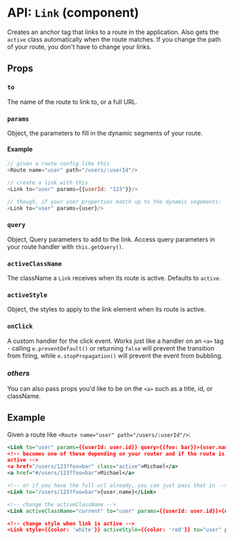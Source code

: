 API: `Link` (component)
=========================

Creates an anchor tag that links to a route in the application. Also
gets the `active` class automatically when the route matches. If you
change the path of your route, you don't have to change your links.

Props
-----

### `to`

The name of the route to link to, or a full URL.

### `params`

Object, the parameters to fill in the dynamic segments of your route.

#### Example

```js
// given a route config like this
<Route name="user" path="/users/:userId"/>

// create a link with this
<Link to="user" params={{userId: "123"}}/>

// though, if your user properties match up to the dynamic segements:
<Link to="user" params={user}/>
```

### `query`

Object, Query parameters to add to the link. Access query parameters in
your route handler with `this.getQuery()`.

### `activeClassName`

The className a `Link` receives when its route is active. Defaults to
`active`.

### `activeStyle`

Object, the styles to apply to the link element when its route is active.

### `onClick`

A custom handler for the click event. Works just like a handler on an `<a>`
tag - calling `e.preventDefault()` or returning `false` will prevent the
transition from firing, while `e.stopPropagation()` will prevent the event
from bubbling.

### *others*

You can also pass props you'd like to be on the `<a>` such as a title, id, or className.

Example
-------

Given a route like `<Route name="user" path="/users/:userId"/>`:

```xml
<Link to="user" params={{userId: user.id}} query={{foo: bar}}>{user.name}</Link>
<!-- becomes one of these depending on your router and if the route is
active -->
<a href="/users/123?foo=bar" class="active">Michael</a>
<a href="#/users/123?foo=bar">Michael</a>

<!-- or if you have the full url already, you can just pass that in -->
<Link to="/users/123?foo=bar">{user.name}</Link>

<!-- change the activeClassName -->
<Link activeClassName="current" to="user" params={{userId: user.id}}>{user.name}</Link>

<!-- change style when link is active -->
<Link style={{color: 'white'}} activeStyle={{color: 'red'}} to="user" params={{userId: user.id}} query={{foo: bar}}>{user.name}</Link>
```

